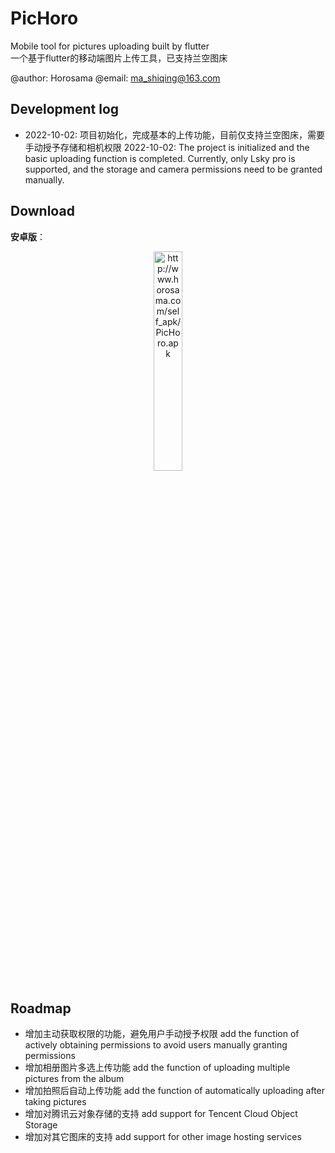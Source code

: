 # PicHoro

Mobile tool for pictures uploading built by flutter
<br />
一个基于flutter的移动端图片上传工具，已支持兰空图床

@author: Horosama
@email: ma_shiqing@163.com

## Development log

- 2022-10-02: 项目初始化，完成基本的上传功能，目前仅支持兰空图床，需要手动授予存储和相机权限
  2022-10-02: The project is initialized and the basic uploading function is completed. Currently, only Lsky pro is supported, and the storage and camera permissions need to be granted manually.

## Download

**安卓版**：

<div align =center>
<img src="http://imgx.horosama.com/admin_uploads/2022/10/2022_10_02_633977c5af2de.png" width=30% alt ='http://www.horosama.com/self_apk/PicHoro.apk'>
</div>

## Roadmap

- 增加主动获取权限的功能，避免用户手动授予权限
  add the function of actively obtaining permissions to avoid users manually granting permissions
- 增加相册图片多选上传功能
  add the function of uploading multiple pictures from the album
- 增加拍照后自动上传功能
  add the function of automatically uploading after taking pictures
- 增加对腾讯云对象存储的支持
  add support for Tencent Cloud Object Storage
- 增加对其它图床的支持
  add support for other image hosting services

